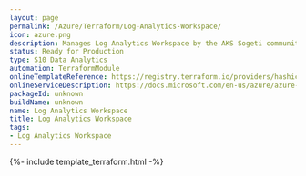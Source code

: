 ```yaml
---
layout: page
permalink: /Azure/Terraform/Log-Analytics-Workspace/
icon: azure.png 
description: Manages Log Analytics Workspace by the AKS Sogeti community
status: Ready for Production
type: S10 Data Analytics
automation: TerraformModule
onlineTemplateReference: https://registry.terraform.io/providers/hashicorp/azurerm/latest/docs/resources/log_analytics_workspace
onlineServiceDescription: https://docs.microsoft.com/en-us/azure/azure-monitor/logs/quick-create-workspace
packageId: unknown
buildName: unknown
name: Log Analytics Workspace
title: Log Analytics Workspace
tags:
- Log Analytics Workspace
---
```


{%- include template_terraform.html -%}